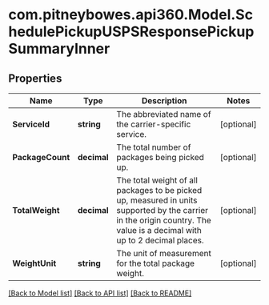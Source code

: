 # com.pitneybowes.api360.Model.SchedulePickupUSPSResponsePickupSummaryInner

## Properties

Name | Type | Description | Notes
------------ | ------------- | ------------- | -------------
**ServiceId** | **string** | The abbreviated name of the carrier-specific service. | [optional] 
**PackageCount** | **decimal** | The total number of packages being picked up. | [optional] 
**TotalWeight** | **decimal** | The total weight of all packages to be picked up, measured in units supported by the carrier in the origin country. The value is a decimal with up to 2 decimal places. | [optional] 
**WeightUnit** | **string** | The unit of measurement for the total package weight. | [optional] 

[[Back to Model list]](../../README.md#documentation-for-models) [[Back to API list]](../../README.md#documentation-for-api-endpoints) [[Back to README]](../../README.md)

